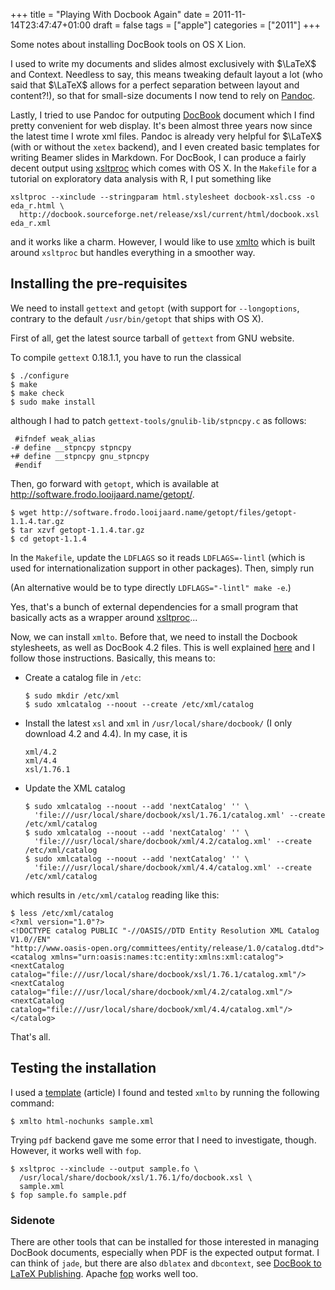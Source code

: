 +++
title = "Playing With Docbook Again"
date = 2011-11-14T23:47:47+01:00
draft = false
tags = ["apple"]
categories = ["2011"]
+++

Some notes about installing DocBook tools on OS X Lion.

<!--more-->

I used to write my documents and slides almost exclusively with $\LaTeX$ and Context. Needless to say, this means tweaking default layout a lot (who said that $\LaTeX$ allows for a perfect separation between layout and content?!), so that for small-size documents I now tend to rely on [Pandoc](http://johnmacfarlane.net/pandoc/).

Lastly, I tried to use Pandoc for outputing [DocBook](http://www.docbook.org/) document which I find pretty convenient for web display. It's been almost three years now since the latest time I wrote xml files. Pandoc is already very helpful for $\LaTeX$ (with or without the `xetex` backend), and I even created basic templates for writing Beamer slides in Markdown. For DocBook, I can produce a fairly decent output using [xsltproc](http://xmlsoft.org/XSLT/xsltproc2.html) which comes with OS X. In the `Makefile` for a tutorial on exploratory data analysis with R, I put something like

```
xsltproc --xinclude --stringparam html.stylesheet docbook-xsl.css -o eda_r.html \
  http://docbook.sourceforge.net/release/xsl/current/html/docbook.xsl eda_r.xml
```

and it works like a charm. However, I would like to use [xmlto](http://cyberelk.net/tim/software/xmlto/) which is built around `xsltproc` but handles everything in a smoother way. 

## Installing the pre-requisites

We need to install `gettext` and `getopt` (with support for `--longoptions`, contrary to the default `/usr/bin/getopt` that ships with OS X).

First of all, get the latest source tarball of `gettext` from GNU website.

To compile `gettext` 0.18.1.1, you have to run the classical

```
$ ./configure
$ make
$ make check
$ sudo make install
```

although I had to patch `gettext-tools/gnulib-lib/stpncpy.c` as follows:

```
 #ifndef weak_alias
-# define __stpncpy stpncpy
+# define __stpncpy gnu_stpncpy
 #endif
```

Then, go forward with `getopt`, which is available at http://software.frodo.looijaard.name/getopt/.

```
$ wget http://software.frodo.looijaard.name/getopt/files/getopt-1.1.4.tar.gz
$ tar xzvf getopt-1.1.4.tar.gz
$ cd getopt-1.1.4
```

In the `Makefile`, update the `LDFLAGS` so it reads `LDFLAGS=-lintl` (which is used for internationalization support in other packages). Then, simply run

(An alternative would be to type directly `LDFLAGS="-lintl" make -e`.)

Yes, that's a bunch of external dependencies for a small program that basically acts as a wrapper around [xsltproc](http://xmlsoft.org/XSLT/xsltproc2.html)...

Now, we can install `xmlto`. Before that, we need to install the Docbook stylesheets, as well as DocBook 4.2 files. This is well explained [here](https://wincent.com/wiki/Installing_Git_1.5.2.3_on_Mac_OS_X_Tiger) and I follow those instructions. Basically, this means to:

- Create a catalog file in `/etc`:
  
    ```
    $ sudo mkdir /etc/xml
    $ sudo xmlcatalog --noout --create /etc/xml/catalog
    ```
    
- Install the latest `xsl` and `xml` in `/usr/local/share/docbook/` (I only download 4.2 and 4.4). In my case, it is

    ```
    xml/4.2
    xml/4.4
    xsl/1.76.1
    ```

- Update the XML catalog

    ```
    $ sudo xmlcatalog --noout --add 'nextCatalog' '' \
      'file:///usr/local/share/docbook/xsl/1.76.1/catalog.xml' --create /etc/xml/catalog
    $ sudo xmlcatalog --noout --add 'nextCatalog' '' \
      'file:///usr/local/share/docbook/xml/4.2/catalog.xml' --create /etc/xml/catalog
    $ sudo xmlcatalog --noout --add 'nextCatalog' '' \
      'file:///usr/local/share/docbook/xml/4.4/catalog.xml' --create /etc/xml/catalog
    ``` 
    
which results in `/etc/xml/catalog` reading like this:

```
$ less /etc/xml/catalog 
<?xml version="1.0"?>
<!DOCTYPE catalog PUBLIC "-//OASIS//DTD Entity Resolution XML Catalog V1.0//EN"
"http://www.oasis-open.org/committees/entity/release/1.0/catalog.dtd">
<catalog xmlns="urn:oasis:names:tc:entity:xmlns:xml:catalog">
<nextCatalog catalog="file:///usr/local/share/docbook/xsl/1.76.1/catalog.xml"/>
<nextCatalog catalog="file:///usr/local/share/docbook/xml/4.2/catalog.xml"/>
<nextCatalog catalog="file:///usr/local/share/docbook/xml/4.4/catalog.xml"/>
</catalog>
```

That's all.

## Testing the installation

I used a [template](http://www.freebsd.org/doc/en/books/fdp-primer/examples-docbook-article.html) (article) I found and tested `xmlto` by running the following command:

```
$ xmlto html-nochunks sample.xml
```

Trying `pdf` backend gave me some error that I need to investigate, though. However, it works well with `fop`.

```
$ xsltproc --xinclude --output sample.fo \
  /usr/local/share/docbook/xsl/1.76.1/fo/docbook.xsl \
  sample.xml
$ fop sample.fo sample.pdf
```

### Sidenote

There are other tools that can be installed for those interested in managing DocBook documents, especially when PDF is the expected output format. I can think of `jade`, but there are also `dblatex` and `dbcontext`, see [DocBook to LaTeX Publishing](http://dblatex.sourceforge.net/). Apache [fop](http://xmlgraphics.apache.org/fop) works well too.
